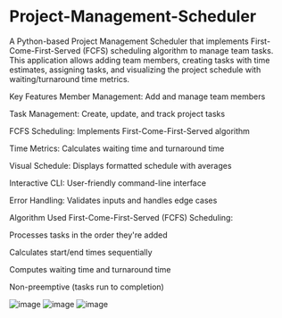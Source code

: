 # Project-Management-Scheduler
A Python-based Project Management Scheduler that implements First-Come-First-Served (FCFS) scheduling algorithm to manage team tasks. This application allows adding team members, creating tasks with time estimates, assigning tasks, and visualizing the project schedule with waiting/turnaround time metrics.

Key Features
Member Management: Add and manage team members

Task Management: Create, update, and track project tasks

FCFS Scheduling: Implements First-Come-First-Served algorithm

Time Metrics: Calculates waiting time and turnaround time

Visual Schedule: Displays formatted schedule with averages

Interactive CLI: User-friendly command-line interface

Error Handling: Validates inputs and handles edge cases

Algorithm Used
First-Come-First-Served (FCFS) Scheduling:

Processes tasks in the order they're added

Calculates start/end times sequentially

Computes waiting time and turnaround time

Non-preemptive (tasks run to completion)

![image](https://github.com/user-attachments/assets/c1ac16e8-3e09-433d-ad95-4c91de666517)
![image](https://github.com/user-attachments/assets/2b642e4e-302f-45ca-b0e9-8cfa6ac0454b)
![image](https://github.com/user-attachments/assets/92d9d0fb-78ca-4573-b730-8e32dff1060b)
